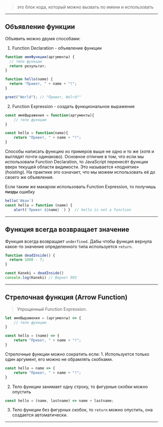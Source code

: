 >это блок кода, который можно вызвать по имени и использовать

---
## Объявление функции 

Объявить можно двумя способами:
1. Function Declaration - объявление функции
```js
function имяФункции(аргументы) {
  // тело функции
  return результат;
}
```

```js
function hello(name) {
  return "Привет, " + name + "!";
}

greet("World"); // "Привет, Wolrd!"
```
 
2. Function Expression - создать функциональное выражение
```js
const имяВыражения = function(аргументы){
	// тело функции
}
```

```js 
const hello = function(name){
	return "Привет, " + name + "!";
}
```

Способы написать функцию из примеров выше не одно и то же (хотя и выглядят почти одинаково). Основное отличие в том, что если мы использовали Function Declaration, то JavaScript перенесёт функции вверх текущей области видимости. Это называется «поднятие» (_hoisting_). На практике это означает, что мы можем использовать её до своего же объявления.

Если таким же макаром использовать Function Expression, то получишь ~~пизды~~ ошибку

```js
hello('Иван')  
const hello = function (name) {   
	alert(`Привет ${name} `) }  // hello is not a function
```
---
## Функция всегда возвращает значение

Функция всегда возвращает `underfined`. Дабы чтобы функция вернула какое-то значение определенного типа используется `return`.

```js
function deadInside() {
  return 1000 - 7;
}

const Kaneki = deadInside()
console.log(Kaneki) // Вернет 993

```

---
## Стрелочная функция (Arrow Function)
>Упрощенный Function Expression.


```js
let имяВыражения = (аргументы) => {
	// тело функции
}
```

``` js
const hello = (name) => {
	return "Привет, " + name + "!";
}
```

Стрелочные функции можно сократить если:
	1. Используется только один аргумент, его можно не обрамлять скобками. 
```js
const hello = name => {
	return "Привет, " + name + "!";
}
```

2. Тело функции занимает одну строку, то фигурные скобки можно опустить
```js
const hello = (name, lastname) => name + lastname;
```

3. Тело функции без фигурных скобок, то `return` можно опустить, она создается автоматически.
---
